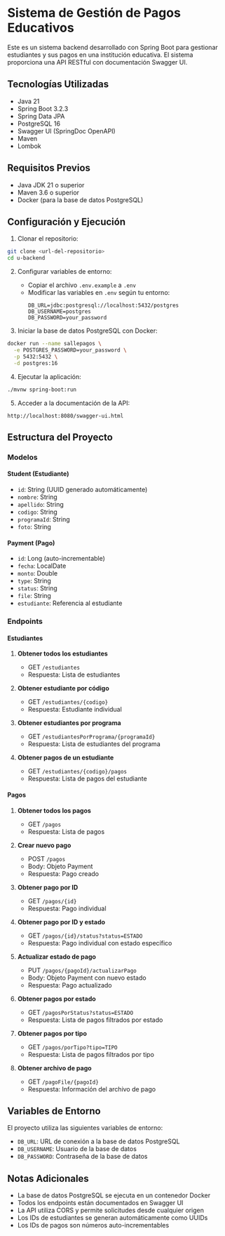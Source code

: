 # Sistema de Gestión de Pagos Educativos

Este es un sistema backend desarrollado con Spring Boot para gestionar estudiantes y sus pagos en una institución educativa. El sistema proporciona una API RESTful con documentación Swagger UI.

## Tecnologías Utilizadas

- Java 21
- Spring Boot 3.2.3
- Spring Data JPA
- PostgreSQL 16
- Swagger UI (SpringDoc OpenAPI)
- Maven
- Lombok

## Requisitos Previos

- Java JDK 21 o superior
- Maven 3.6 o superior
- Docker (para la base de datos PostgreSQL)

## Configuración y Ejecución

1. Clonar el repositorio:
```bash
git clone <url-del-repositorio>
cd u-backend
```

2. Configurar variables de entorno:
   - Copiar el archivo `.env.example` a `.env`
   - Modificar las variables en `.env` según tu entorno:
     ```
     DB_URL=jdbc:postgresql://localhost:5432/postgres
     DB_USERNAME=postgres
     DB_PASSWORD=your_password
     ```

3. Iniciar la base de datos PostgreSQL con Docker:
```bash
docker run --name sallepagos \
  -e POSTGRES_PASSWORD=your_password \
  -p 5432:5432 \
  -d postgres:16
```

4. Ejecutar la aplicación:
```bash
./mvnw spring-boot:run
```

5. Acceder a la documentación de la API:
```
http://localhost:8080/swagger-ui.html
```

## Estructura del Proyecto

### Modelos

#### Student (Estudiante)
- `id`: String (UUID generado automáticamente)
- `nombre`: String
- `apellido`: String
- `codigo`: String
- `programaId`: String
- `foto`: String

#### Payment (Pago)
- `id`: Long (auto-incrementable)
- `fecha`: LocalDate
- `monto`: Double
- `type`: String
- `status`: String
- `file`: String
- `estudiante`: Referencia al estudiante

### Endpoints

#### Estudiantes

1. **Obtener todos los estudiantes**
   - GET `/estudiantes`
   - Respuesta: Lista de estudiantes

2. **Obtener estudiante por código**
   - GET `/estudiantes/{codigo}`
   - Respuesta: Estudiante individual

3. **Obtener estudiantes por programa**
   - GET `/estudiantesPorPrograma/{programaId}`
   - Respuesta: Lista de estudiantes del programa

4. **Obtener pagos de un estudiante**
   - GET `/estudiantes/{codigo}/pagos`
   - Respuesta: Lista de pagos del estudiante

#### Pagos

1. **Obtener todos los pagos**
   - GET `/pagos`
   - Respuesta: Lista de pagos

2. **Crear nuevo pago**
   - POST `/pagos`
   - Body: Objeto Payment
   - Respuesta: Pago creado

3. **Obtener pago por ID**
   - GET `/pagos/{id}`
   - Respuesta: Pago individual

4. **Obtener pago por ID y estado**
   - GET `/pagos/{id}/status?status=ESTADO`
   - Respuesta: Pago individual con estado específico

5. **Actualizar estado de pago**
   - PUT `/pagos/{pagoId}/actualizarPago`
   - Body: Objeto Payment con nuevo estado
   - Respuesta: Pago actualizado

6. **Obtener pagos por estado**
   - GET `/pagosPorStatus?status=ESTADO`
   - Respuesta: Lista de pagos filtrados por estado

7. **Obtener pagos por tipo**
   - GET `/pagos/porTipo?tipo=TIPO`
   - Respuesta: Lista de pagos filtrados por tipo

8. **Obtener archivo de pago**
   - GET `/pagoFile/{pagoId}`
   - Respuesta: Información del archivo de pago

## Variables de Entorno

El proyecto utiliza las siguientes variables de entorno:

- `DB_URL`: URL de conexión a la base de datos PostgreSQL
- `DB_USERNAME`: Usuario de la base de datos
- `DB_PASSWORD`: Contraseña de la base de datos

## Notas Adicionales

- La base de datos PostgreSQL se ejecuta en un contenedor Docker
- Todos los endpoints están documentados en Swagger UI
- La API utiliza CORS y permite solicitudes desde cualquier origen
- Los IDs de estudiantes se generan automáticamente como UUIDs
- Los IDs de pagos son números auto-incrementables 